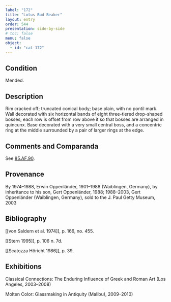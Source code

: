 ```yaml
---
label: "172"
title: "Lotus Bud Beaker"
layout: entry
order: 544
presentation: side-by-side
# toc: false
menu: false
object:
  - id: "cat-172"
---
```


## Condition

Mended.

## Description

Rim cracked off; truncated conical body; base plain, with no pontil mark. Wall decorated with six horizontal bands of eight three-tiered drop-shaped bosses; each row is offset from row above it so that bosses are arranged in quincunx. Base decorated with a very small central boss, and a concentric ring at the middle surrounded by a pair of larger rings at the edge.

## Comments and Comparanda

See [85.AF.90](#num).

## Provenance

By 1974–1988, Erwin Oppenländer, 1901–1988 (Waiblingen, Germany), by inheritance to his son, Gert Oppenländer, 1988; 1988–2003, Gert Oppenländer (Waiblingen, Germany), sold to the J. Paul Getty Museum, 2003

## Bibliography

[[von Saldern et al. 1974]], p. 166, no. 455.

[[Stern 1995]], p. 106 n. 7d.

[[Scatozza Höricht 1986]], p. 39.

## Exhibitions

Classical Connections: The Enduring Influence of Greek and Roman Art (Los Angeles, 2003–2008)

Molten Color: Glassmaking in Antiquity (Malibu), 2009–2010)
